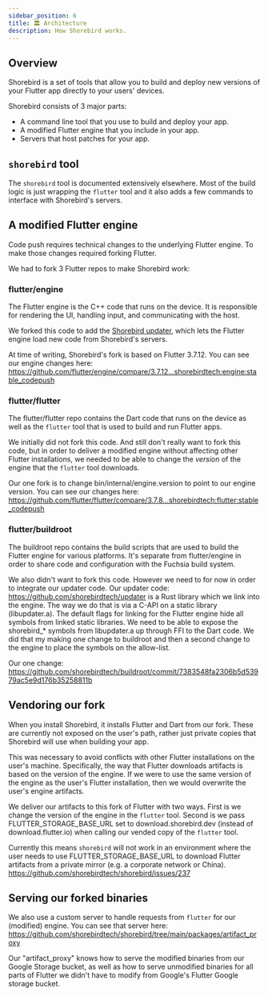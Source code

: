 ```yaml
---
sidebar_position: 6
title: 🏛️ Architecture
description: How Shorebird works.
---
```


## Overview

Shorebird is a set of tools that allow you to build and deploy new versions of
your Flutter app directly to your users' devices.

Shorebird consists of 3 major parts:

- A command line tool that you use to build and deploy your app.
- A modified Flutter engine that you include in your app.
- Servers that host patches for your app.

## `shorebird` tool

The `shorebird` tool is documented extensively elsewhere. Most of the build
logic is just wrapping the `flutter` tool and it also adds a few commands to
interface with Shorebird's servers.

## A modified Flutter engine

Code push requires technical changes to the underlying Flutter engine. To make
those changes required forking Flutter.

We had to fork 3 Flutter repos to make Shorebird work:

### flutter/engine

The Flutter engine is the C++ code that runs on the device. It is responsible
for rendering the UI, handling input, and communicating with the host.

We forked this code to add the
[Shorebird updater](https://github.com/shorebirdtech/updater), which lets the
Flutter engine load new code from Shorebird's servers.

At time of writing, Shorebird's fork is based on Flutter 3.7.12. You can see
our engine changes here:
https://github.com/flutter/engine/compare/3.7.12...shorebirdtech:engine:stable_codepush

### flutter/flutter

The flutter/flutter repo contains the Dart code that runs on the device as well
as the `flutter` tool that is used to build and run Flutter apps.

We initially did not fork this code. And still don't really want to fork
this code, but in order to deliver a modified engine without affecting other
Flutter installations, we needed to be able to change the _version_ of the
engine that the `flutter` tool downloads.

Our one fork is to change bin/internal/engine.version to point to our
engine version. You can see our changes here:
https://github.com/flutter/flutter/compare/3.7.8...shorebirdtech:flutter:stable_codepush

### flutter/buildroot

The buildroot repo contains the build scripts that are used to build the
Flutter engine for various platforms. It's separate from flutter/engine in
order to share code and configuration with the Fuchsia build system.

We also didn't want to fork this code. However we need to for now in order
to integrate our updater code. Our updater code:
https://github.com/shorebirdtech/updater
is a Rust library which we link into the engine. The way we do that is via
a C-API on a static library (libupdater.a). The default flags for linking
for the Flutter engine hide all symbols from linked static libraries. We
need to be able to expose the shorebird\_\* symbols from libupdater.a up through
FFI to the Dart code. We did that my making one change to buildroot and then
a second change to the engine to place the symbols on the allow-list.

Our one change:
https://github.com/shorebirdtech/buildroot/commit/7383548fa2306b5d53979ac5e9d176b35258811b

## Vendoring our fork

When you install Shorebird, it installs Flutter and Dart from our fork. These
are currently not exposed on the user's path, rather just private copies
that Shorebird will use when building your app.

This was necessary to avoid conflicts with other Flutter installations on the
user's machine. Specifically, the way that Flutter downloads artifacts is
based on the version of the engine. If we were to use the same version of the
engine as the user's Flutter installation, then we would overwrite the user's
engine artifacts.

We deliver our artifacts to this fork of Flutter with two ways. First is we
change the version of the engine in the `flutter` tool. Second is we pass
FLUTTER_STORAGE_BASE_URL set to download.shorebird.dev (instead of
download.flutter.io) when calling our vended copy of the `flutter` tool.

Currently this means `shorebird` will not work in an environment where the
user needs to use FLUTTER_STORAGE_BASE_URL to download Flutter artifacts
from a private mirror (e.g. a corporate network or China).
https://github.com/shorebirdtech/shorebird/issues/237

## Serving our forked binaries

We also use a custom server to handle requests from `flutter` for our
(modified) engine. You can see that server here:
https://github.com/shorebirdtech/shorebird/tree/main/packages/artifact_proxy

Our "artifact_proxy" knows how to serve the modified binaries from our
Google Storage bucket, as well as how to serve unmodified binaries for all
parts of Flutter we didn't have to modify from
Google's Flutter Google storage bucket.

